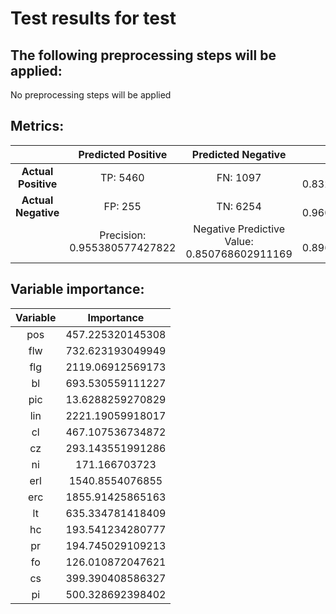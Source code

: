 # Test results for  test 


 ## The following preprocessing steps will be applied: 
 No preprocessing steps will be applied

 ## Metrics:
 | | **Predicted Positive**| **Predicted Negative** | |
 |:--:|:--:|:--:|:--:|
 | **Actual Positive** | TP:  5460  | FN:  1097  | Sensitivity:  0.832697880128107  |
 | **Actual Negative** | FP:  255  | TN:  6254  | Specificity:  0.960823475188201  |
 | | Precision:  0.955380577427822  | Negative Predictive Value:  0.850768602911169  | **Accuracy**:  0.896525332925149  |


 ## Variable importance:
 | Variable | Importance |
 |:--:|:--:|
 |  pos  |  457.225320145308  |
 |  flw  |  732.623193049949  |
 |  flg  |  2119.06912569173  |
 |  bl  |  693.530559111227  |
 |  pic  |  13.6288259270829  |
 |  lin  |  2221.19059918017  |
 |  cl  |  467.107536734872  |
 |  cz  |  293.143551991286  |
 |  ni  |  171.166703723  |
 |  erl  |  1540.8554076855  |
 |  erc  |  1855.91425865163  |
 |  lt  |  635.334781418409  |
 |  hc  |  193.541234280777  |
 |  pr  |  194.745029109213  |
 |  fo  |  126.010872047621  |
 |  cs  |  399.390408586327  |
 |  pi  |  500.328692398402  |

